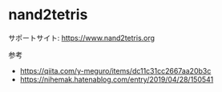 # nand2tetris

サポートサイト: https://www.nand2tetris.org

参考
- https://qiita.com/y-meguro/items/dc11c31cc2667aa20b3c
- https://nihemak.hatenablog.com/entry/2019/04/28/150541

